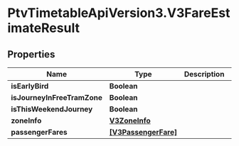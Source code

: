 # PtvTimetableApiVersion3.V3FareEstimateResult

## Properties
Name | Type | Description | Notes
------------ | ------------- | ------------- | -------------
**isEarlyBird** | **Boolean** |  | [optional] 
**isJourneyInFreeTramZone** | **Boolean** |  | [optional] 
**isThisWeekendJourney** | **Boolean** |  | [optional] 
**zoneInfo** | [**V3ZoneInfo**](V3ZoneInfo.md) |  | [optional] 
**passengerFares** | [**[V3PassengerFare]**](V3PassengerFare.md) |  | [optional] 

